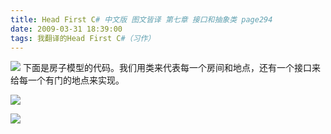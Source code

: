 ```yaml
---
title: Head First C# 中文版 图文皆译 第七章 接口和抽象类 page294
date: 2009-03-31 18:39:00
tags: 我翻译的Head First C#（习作）
---
```

![](https://p-blog.csdn.net/images/p_blog_csdn_net/cuipengfei1/EntryImages/20090331/2009-03-31_18-26-22.jpg) 下面是房子模型的代码。我们用类来代表每一个房间和地点，还有一个接口来给每一个有门的地点来实现。

![](https://p-blog.csdn.net/images/p_blog_csdn_net/cuipengfei1/EntryImages/20090331/2009-03-31_18-29-15.jpg)

![](https://p-blog.csdn.net/images/p_blog_csdn_net/cuipengfei1/EntryImages/20090331/2009-03-31_18-32-10.jpg)



